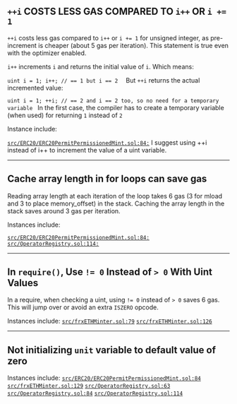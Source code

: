 ## `++i` COSTS LESS GAS COMPARED TO `i++` OR `i += 1`

`++i` costs less gas compared to `i++` or `i += 1` for unsigned integer, as pre-increment is cheaper (about 5 gas per iteration). This statement is true even with the optimizer enabled.

`i++` increments `i` and returns the initial value of `i`. Which means:

`uint i = 1;
i++; // == 1 but i == 2  `
But `++i` returns the actual incremented value:

`uint i = 1;
++i; // == 2 and i == 2 too, so no need for a temporary variable `
In the first case, the compiler has to create a temporary variable (when used) for returning `1` instead of `2`

Instance include:

[`src/ERC20/ERC20PermitPermissionedMint.sol:84:`](https://github.com/code-423n4/2022-09-frax/blob/main/src/ERC20/ERC20PermitPermissionedMint.sol#L84)
I suggest using ++i instead of i++ to increment the value of a uint variable.

___
## Cache array length in for loops can save gas
Reading array length at each iteration of the loop takes 6 gas (3 for mload and 3 to place memory_offset) in the stack.
Caching the array length in the stack saves around 3 gas per iteration.

Instances include:

[`src/ERC20/ERC20PermitPermissionedMint.sol:84:`](https://github.com/code-423n4/2022-09-frax/blob/main/src/ERC20/ERC20PermitPermissionedMint.sol#L84)
[`src/OperatorRegistry.sol:114:`](https://github.com/code-423n4/2022-09-frax/blob/main/src/OperatorRegistry.sol#L114)
___
## In `require()`, Use `!= 0` Instead of `> 0` With Uint Values

In a require, when checking a uint, using `!= 0` instead of `> 0` saves 6 gas. This will jump over or avoid an extra `ISZERO` opcode.

Instances include:
[`src/frxETHMinter.sol:79`](https://github.com/code-423n4/2022-09-frax/blob/main/src/frxETHMinter.sol#L79)
[`src/frxETHMinter.sol:126`](https://github.com/code-423n4/2022-09-frax/blob/main/src/frxETHMinter.sol#L126)
___
## Not initializing `unit` variable to default value of zero

Instances include:
[`src/ERC20/ERC20PermitPermissionedMint.sol:84`](https://github.com/code-423n4/2022-09-frax/blob/main/src/ERC20/ERC20PermitPermissionedMint.sol#L84)
[`src/frxETHMinter.sol:129`](https://github.com/code-423n4/2022-09-frax/blob/main/src/frxETHMinter.sol#L129)
[`src/OperatorRegistry.sol:63`](https://github.com/code-423n4/2022-09-frax/blob/main/src/OperatorRegistry.sol#L63)
[`src/OperatorRegistry.sol:84`](https://github.com/code-423n4/2022-09-frax/blob/main/src/OperatorRegistry.sol#L84)
[`src/OperatorRegistry.sol:114`](https://github.com/code-423n4/2022-09-frax/blob/main/src/OperatorRegistry.sol#L114)